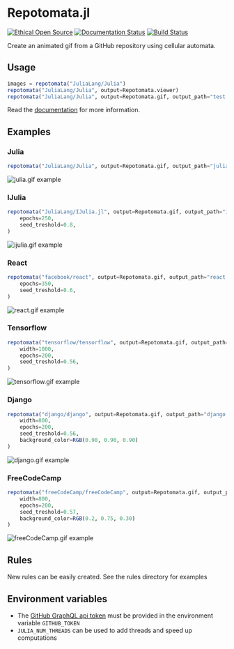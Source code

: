 # Repotomata.jl

[![Ethical Open Source](https://img.shields.io/badge/open-ethical-%234baaaa)](https://ethicalsource.dev/)
[![Documentation Status](https://readthedocs.org/projects/ansicolortags/badge/?version=latest)](https://nauss.github.io/Repotomata/dev) [![Build Status](https://travis-ci.org/Nauss/Repotomata.svg?branch=main)](https://travis-ci.org/Nauss/Repotomata)

Create an animated gif from a GitHub repository using cellular automata.

## Usage

```julia
images = repotomata("JuliaLang/Julia")
repotomata("JuliaLang/Julia", output=Repotomata.viewer)
repotomata("JuliaLang/Julia", output=Repotomata.gif, output_path="test.gif")
```

Read the [documentation](https://nauss.github.io/Repotomata/dev) for more information.

## Examples

### Julia

```julia
repotomata("JuliaLang/Julia", output=Repotomata.gif, output_path="julia.gif")
```

![julia.gif example](./assets/examples/julia.gif)

### IJulia

```julia
repotomata("JuliaLang/IJulia.jl", output=Repotomata.gif, output_path="ijulia.gif",
    epochs=250,
    seed_treshold=0.8,
)
```

![ijulia.gif example](./assets/examples/ijulia.gif)

### React

```julia
repotomata("facebook/react", output=Repotomata.gif, output_path="react.gif",
    epochs=350,
    seed_treshold=0.6,
)
```

![react.gif example](./assets/examples/react.gif)

### Tensorflow

```julia
repotomata("tensorflow/tensorflow", output=Repotomata.gif, output_path="tensorflow.gif",
    width=1000,
    epochs=200,
    seed_treshold=0.56,
)
```

![tensorflow.gif example](./assets/examples/tensorflow.gif)

### Django

```julia
repotomata("django/django", output=Repotomata.gif, output_path="django.gif",
    width=800,
    epochs=200,
    seed_treshold=0.56,
    background_color=RGB(0.90, 0.90, 0.90)
)
```

![django.gif example](./assets/examples/django.gif)

### FreeCodeCamp

```julia
repotomata("freeCodeCamp/freeCodeCamp", output=Repotomata.gif, output_path="freeCodeCamp.gif",
    width=800,
    epochs=200,
    seed_treshold=0.57,
    background_color=RGB(0.2, 0.75, 0.30)
)
```

![freeCodeCamp.gif example](./assets/examples/freeCodeCamp.gif)

## Rules

New rules can be easily created. See the rules directory for examples

## Environment variables

- The [GitHub GraphQL api token](https://docs.github.com/en/free-pro-team@latest/github/authenticating-to-github/creating-a-personal-access-token) must be provided in the environment variable `GITHUB_TOKEN`
- `JULIA_NUM_THREADS` can be used to add threads and speed up computations
